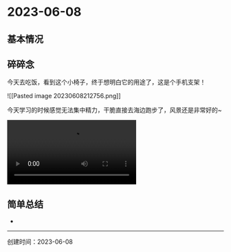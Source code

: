 # 2023-06-08

## 基本情况



## 碎碎念

今天去吃饭，看到这个小椅子，终于想明白它的用途了，这是个手机支架！

![[Pasted image 20230608212756.png]]

今天学习的时候感觉无法集中精力，干脆直接去海边跑步了，风景还是非常好的~

![60EAC13346D34E054F7A90F4248F4F08.mp4](60EAC13346D34E054F7A90F4248F4F08.mp4)

## 简单总结

- 

---

创建时间：2023-06-08